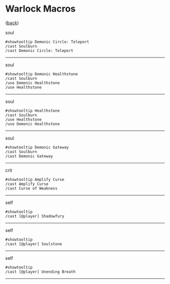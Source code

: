 <!--
    =====================================
    generator=datazen
    version=3.2.0
    hash=9c19068a79cca03c81972e4cd66aad38
    =====================================
-->

# Warlock Macros

([back](../README.md))

soul

```
#showtooltip Demonic Circle: Teleport
/cast Soulburn
/cast Demonic Circle: Teleport
```

---

soul

```
#showtooltip Demonic Healthstone
/cast Soulburn
/use Demonic Healthstone
/use Healthstone
```

---

soul

```
#showtooltip Healthstone
/cast Soulburn
/use Healthstone
/use Demonic Healthstone
```

---

soul

```
#showtooltip Demonic Gateway
/cast Soulburn
/cast Demonic Gateway
```

---

crit

```
#showtooltip Amplify Curse
/cast Amplify Curse
/cast Curse of Weakness
```

---

self

```
#showtooltip
/cast [@player] Shadowfury
```

---

self

```
#showtooltip
/cast [@player] Soulstone
```

---

self

```
#showtooltip
/cast [@player] Unending Breath
```

---
